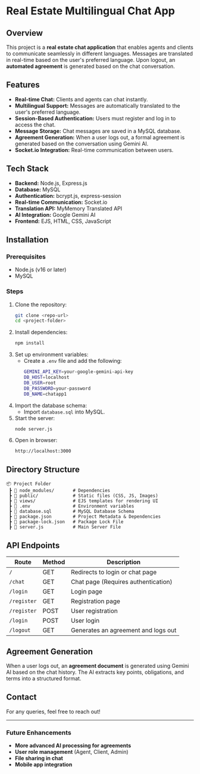 # Real Estate Multilingual Chat App

## Overview
This project is a **real estate chat application** that enables agents and clients to communicate seamlessly in different languages. Messages are translated in real-time based on the user's preferred language. Upon logout, an **automated agreement** is generated based on the chat conversation.

## Features
- **Real-time Chat:** Clients and agents can chat instantly.
- **Multilingual Support:** Messages are automatically translated to the user's preferred language.
- **Session-Based Authentication:** Users must register and log in to access the chat.
- **Message Storage:** Chat messages are saved in a MySQL database.
- **Agreement Generation:** When a user logs out, a formal agreement is generated based on the conversation using Gemini AI.
- **Socket.io Integration:** Real-time communication between users.

## Tech Stack
- **Backend:** Node.js, Express.js
- **Database:** MySQL
- **Authentication:** bcrypt.js, express-session
- **Real-time Communication:** Socket.io
- **Translation API:** MyMemory Translated API
- **AI Integration:** Google Gemini AI
- **Frontend:** EJS, HTML, CSS, JavaScript

## Installation
### Prerequisites
- Node.js (v16 or later)
- MySQL

### Steps
1. Clone the repository:
   ```sh
   git clone <repo-url>
   cd <project-folder>
   ```
2. Install dependencies:
   ```sh
   npm install
   ```
3. Set up environment variables:
   - Create a `.env` file and add the following:
     ```sh
     GEMINI_API_KEY=your-google-gemini-api-key
     DB_HOST=localhost
     DB_USER=root
     DB_PASSWORD=your-password
     DB_NAME=chatapp1
     ```
4. Import the database schema:
   - Import `database.sql` into MySQL.
5. Start the server:
   ```sh
   node server.js
   ```
6. Open in browser:
   ```
   http://localhost:3000
   ```

## Directory Structure
```
📦 Project Folder
 ┣ 📂 node_modules/       # Dependencies
 ┣ 📂 public/             # Static files (CSS, JS, Images)
 ┣ 📂 views/              # EJS templates for rendering UI
 ┣ 📜 .env                # Environment variables
 ┣ 📜 database.sql        # MySQL Database Schema
 ┣ 📜 package.json        # Project Metadata & Dependencies
 ┣ 📜 package-lock.json   # Package Lock File
 ┣ 📜 server.js           # Main Server File
```

## API Endpoints
| Route       | Method | Description |
|------------|--------|-------------|
| `/`        | GET    | Redirects to login or chat page |
| `/chat`    | GET    | Chat page (Requires authentication) |
| `/login`   | GET    | Login page |
| `/register` | GET    | Registration page |
| `/register` | POST   | User registration |
| `/login`   | POST   | User login |
| `/logout`  | GET    | Generates an agreement and logs out |

## Agreement Generation
When a user logs out, an **agreement document** is generated using Gemini AI based on the chat history. The AI extracts key points, obligations, and terms into a structured format.

## Contact
For any queries, feel free to reach out!

---
### Future Enhancements
- **More advanced AI processing for agreements**
- **User role management** (Agent, Client, Admin)
- **File sharing in chat**
- **Mobile app integration**

